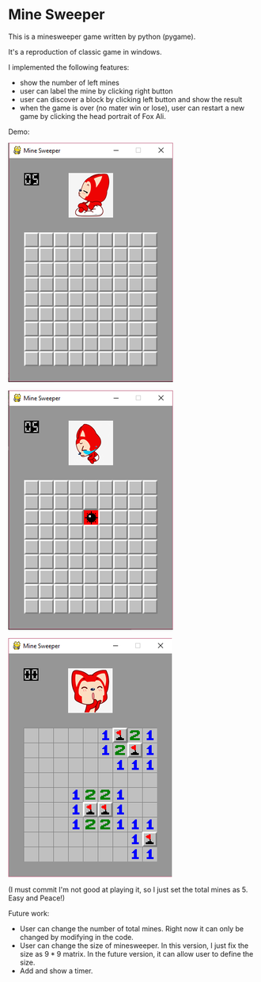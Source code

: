 # Mine Sweeper
This is a minesweeper game written by python (pygame).

It's a reproduction of classic game in windows. 

I implemented the following features:

* show the number of left mines
* user can label the mine by clicking right button
* user can discover a block by clicking left button and show the result
* when the game is over (no mater win or lose), user can restart a new game by clicking the head portrait of Fox Ali.

Demo:

![demo_1](https://github.com/Jiashuo-Sun/MineSweeper/blob/master/demo_1.png)

![demo_2](https://github.com/Jiashuo-Sun/MineSweeper/blob/master/demo_2.png)

![demo_3](https://github.com/Jiashuo-Sun/MineSweeper/blob/master/demo_3.png)

(I must commit I'm not good at playing it, so I just set the total mines as 5. Easy and Peace!)

Future work:

* User can change the number of total mines. Right now it can only be changed by modifying in the code.
* User can change the size of minesweeper. In this version, I just fix the size as $9*9$ matrix. In the future version, it can allow user to define the size.
* Add and show a timer. 